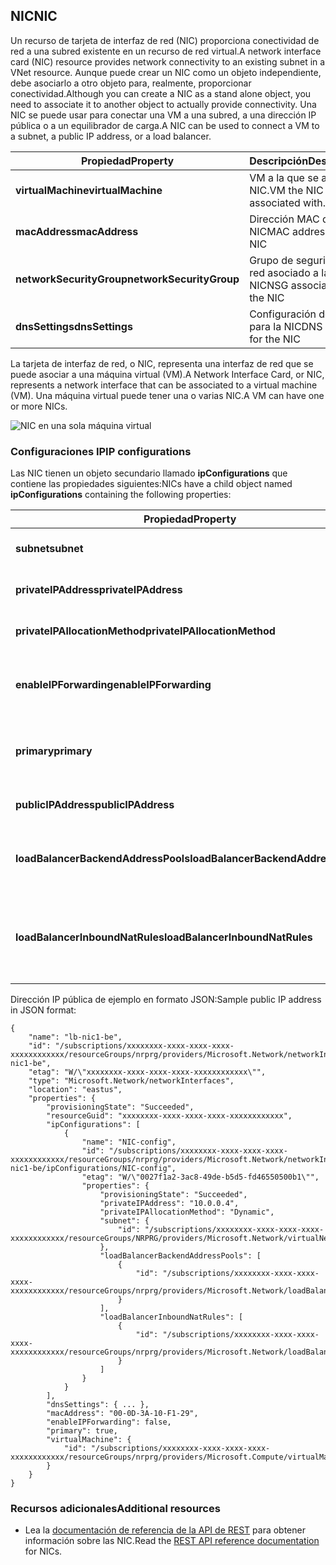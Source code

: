 ## <a name="nic"></a><span data-ttu-id="55bad-101">NIC</span><span class="sxs-lookup"><span data-stu-id="55bad-101">NIC</span></span>
<span data-ttu-id="55bad-102">Un recurso de tarjeta de interfaz de red (NIC) proporciona conectividad de red a una subred existente en un recurso de red virtual.</span><span class="sxs-lookup"><span data-stu-id="55bad-102">A network interface card (NIC) resource provides network connectivity to an existing subnet in a VNet resource.</span></span> <span data-ttu-id="55bad-103">Aunque puede crear un NIC como un objeto independiente, debe asociarlo a otro objeto para, realmente, proporcionar conectividad.</span><span class="sxs-lookup"><span data-stu-id="55bad-103">Although you can create a NIC as a stand alone object, you need to associate it to another object to actually provide connectivity.</span></span> <span data-ttu-id="55bad-104">Una NIC se puede usar para conectar una VM a una subred, a una dirección IP pública o a un equilibrador de carga.</span><span class="sxs-lookup"><span data-stu-id="55bad-104">A NIC can be used to connect a VM to a subnet, a public IP address, or a load balancer.</span></span>  

| <span data-ttu-id="55bad-105">Propiedad</span><span class="sxs-lookup"><span data-stu-id="55bad-105">Property</span></span> | <span data-ttu-id="55bad-106">Descripción</span><span class="sxs-lookup"><span data-stu-id="55bad-106">Description</span></span> | <span data-ttu-id="55bad-107">Valores de ejemplo</span><span class="sxs-lookup"><span data-stu-id="55bad-107">Sample values</span></span> |
| --- | --- | --- |
| <span data-ttu-id="55bad-108">**virtualMachine**</span><span class="sxs-lookup"><span data-stu-id="55bad-108">**virtualMachine**</span></span> |<span data-ttu-id="55bad-109">VM a la que se asocia la NIC.</span><span class="sxs-lookup"><span data-stu-id="55bad-109">VM the NIC is associated with.</span></span> |<span data-ttu-id="55bad-110">/subscriptions/{guid}/../Microsoft.Compute/virtualMachines/vm1</span><span class="sxs-lookup"><span data-stu-id="55bad-110">/subscriptions/{guid}/../Microsoft.Compute/virtualMachines/vm1</span></span> |
| <span data-ttu-id="55bad-111">**macAddress**</span><span class="sxs-lookup"><span data-stu-id="55bad-111">**macAddress**</span></span> |<span data-ttu-id="55bad-112">Dirección MAC de la NIC</span><span class="sxs-lookup"><span data-stu-id="55bad-112">MAC address for the NIC</span></span> |<span data-ttu-id="55bad-113">cualquier valor entre 4 y 30</span><span class="sxs-lookup"><span data-stu-id="55bad-113">any value between 4 and 30</span></span> |
| <span data-ttu-id="55bad-114">**networkSecurityGroup**</span><span class="sxs-lookup"><span data-stu-id="55bad-114">**networkSecurityGroup**</span></span> |<span data-ttu-id="55bad-115">Grupo de seguridad de red asociado a la NIC</span><span class="sxs-lookup"><span data-stu-id="55bad-115">NSG associated to the NIC</span></span> |<span data-ttu-id="55bad-116">/subscriptions/{guid}/../Microsoft.Network/networkSecurityGroups/myNSG1</span><span class="sxs-lookup"><span data-stu-id="55bad-116">/subscriptions/{guid}/../Microsoft.Network/networkSecurityGroups/myNSG1</span></span> |
| <span data-ttu-id="55bad-117">**dnsSettings**</span><span class="sxs-lookup"><span data-stu-id="55bad-117">**dnsSettings**</span></span> |<span data-ttu-id="55bad-118">Configuración de DNS para la NIC</span><span class="sxs-lookup"><span data-stu-id="55bad-118">DNS settings for the NIC</span></span> |<span data-ttu-id="55bad-119">Consulte [PIP](#Public-IP-address)</span><span class="sxs-lookup"><span data-stu-id="55bad-119">see [PIP](#Public-IP-address)</span></span> |

<span data-ttu-id="55bad-120">La tarjeta de interfaz de red, o NIC, representa una interfaz de red que se puede asociar a una máquina virtual (VM).</span><span class="sxs-lookup"><span data-stu-id="55bad-120">A Network Interface Card, or NIC, represents a network interface that can be associated to a virtual machine (VM).</span></span> <span data-ttu-id="55bad-121">Una máquina virtual puede tener una o varias NIC.</span><span class="sxs-lookup"><span data-stu-id="55bad-121">A VM can have one or more NICs.</span></span>

![NIC en una sola máquina virtual](./media/resource-groups-networking/Figure3.png)

### <a name="ip-configurations"></a><span data-ttu-id="55bad-123">Configuraciones IP</span><span class="sxs-lookup"><span data-stu-id="55bad-123">IP configurations</span></span>
<span data-ttu-id="55bad-124">Las NIC tienen un objeto secundario llamado **ipConfigurations** que contiene las propiedades siguientes:</span><span class="sxs-lookup"><span data-stu-id="55bad-124">NICs have a child object named **ipConfigurations** containing the following properties:</span></span>

| <span data-ttu-id="55bad-125">Propiedad</span><span class="sxs-lookup"><span data-stu-id="55bad-125">Property</span></span> | <span data-ttu-id="55bad-126">Descripción</span><span class="sxs-lookup"><span data-stu-id="55bad-126">Description</span></span> | <span data-ttu-id="55bad-127">Valores de ejemplo</span><span class="sxs-lookup"><span data-stu-id="55bad-127">Sample values</span></span> |
| --- | --- | --- |
| <span data-ttu-id="55bad-128">**subnet**</span><span class="sxs-lookup"><span data-stu-id="55bad-128">**subnet**</span></span> |<span data-ttu-id="55bad-129">Subred a la que está conectada la NIC</span><span class="sxs-lookup"><span data-stu-id="55bad-129">Subnet the NIC is onnected to.</span></span> |<span data-ttu-id="55bad-130">/subscriptions/{guid}/../Microsoft.Network/virtualNetworks/myvnet1/subnets/mysub1</span><span class="sxs-lookup"><span data-stu-id="55bad-130">/subscriptions/{guid}/../Microsoft.Network/virtualNetworks/myvnet1/subnets/mysub1</span></span> |
| <span data-ttu-id="55bad-131">**privateIPAddress**</span><span class="sxs-lookup"><span data-stu-id="55bad-131">**privateIPAddress**</span></span> |<span data-ttu-id="55bad-132">Dirección IP de la NIC en la subred</span><span class="sxs-lookup"><span data-stu-id="55bad-132">IP address for the NIC in the subnet</span></span> |<span data-ttu-id="55bad-133">10.0.0.8</span><span class="sxs-lookup"><span data-stu-id="55bad-133">10.0.0.8</span></span> |
| <span data-ttu-id="55bad-134">**privateIPAllocationMethod**</span><span class="sxs-lookup"><span data-stu-id="55bad-134">**privateIPAllocationMethod**</span></span> |<span data-ttu-id="55bad-135">Método de asignación de direcciones IP</span><span class="sxs-lookup"><span data-stu-id="55bad-135">IP allocation method</span></span> |<span data-ttu-id="55bad-136">Dynamic o Static</span><span class="sxs-lookup"><span data-stu-id="55bad-136">Dynamic or Static</span></span> |
| <span data-ttu-id="55bad-137">**enableIPForwarding**</span><span class="sxs-lookup"><span data-stu-id="55bad-137">**enableIPForwarding**</span></span> |<span data-ttu-id="55bad-138">Si la NIC se puede usar para el enrutamiento</span><span class="sxs-lookup"><span data-stu-id="55bad-138">Whether the NIC can be used for routing</span></span> |<span data-ttu-id="55bad-139">true o false</span><span class="sxs-lookup"><span data-stu-id="55bad-139">true or false</span></span> |
| <span data-ttu-id="55bad-140">**primary**</span><span class="sxs-lookup"><span data-stu-id="55bad-140">**primary**</span></span> |<span data-ttu-id="55bad-141">Si la NIC es la NIC principal para la VM</span><span class="sxs-lookup"><span data-stu-id="55bad-141">Whether the NIC is the primary NIC for the VM</span></span> |<span data-ttu-id="55bad-142">true o false</span><span class="sxs-lookup"><span data-stu-id="55bad-142">true or false</span></span> |
| <span data-ttu-id="55bad-143">**publicIPAddress**</span><span class="sxs-lookup"><span data-stu-id="55bad-143">**publicIPAddress**</span></span> |<span data-ttu-id="55bad-144">PIP asociado a la NIC.</span><span class="sxs-lookup"><span data-stu-id="55bad-144">PIP associated with the NIC</span></span> |<span data-ttu-id="55bad-145">vea [Configuración de DNS](#DNS-settings)</span><span class="sxs-lookup"><span data-stu-id="55bad-145">see [DNS Settings](#DNS-settings)</span></span> |
| <span data-ttu-id="55bad-146">**loadBalancerBackendAddressPools**</span><span class="sxs-lookup"><span data-stu-id="55bad-146">**loadBalancerBackendAddressPools**</span></span> |<span data-ttu-id="55bad-147">Grupos de direcciones de back-end a los que se asocia la NIC</span><span class="sxs-lookup"><span data-stu-id="55bad-147">Back end address pools the NIC is associated with</span></span> | |
| <span data-ttu-id="55bad-148">**loadBalancerInboundNatRules**</span><span class="sxs-lookup"><span data-stu-id="55bad-148">**loadBalancerInboundNatRules**</span></span> |<span data-ttu-id="55bad-149">Reglas NAT del equilibrador de carga de entrada a las que está asociada la NIC</span><span class="sxs-lookup"><span data-stu-id="55bad-149">Inbound load balancer NAT rules the NIC is associated with</span></span> | |

<span data-ttu-id="55bad-150">Dirección IP pública de ejemplo en formato JSON:</span><span class="sxs-lookup"><span data-stu-id="55bad-150">Sample public IP address in JSON format:</span></span>

    {
        "name": "lb-nic1-be",
        "id": "/subscriptions/xxxxxxxx-xxxx-xxxx-xxxx-xxxxxxxxxxxx/resourceGroups/nrprg/providers/Microsoft.Network/networkInterfaces/lb-nic1-be",
        "etag": "W/\"xxxxxxxx-xxxx-xxxx-xxxx-xxxxxxxxxxxx\"",
        "type": "Microsoft.Network/networkInterfaces",
        "location": "eastus",
        "properties": {
            "provisioningState": "Succeeded",
            "resourceGuid": "xxxxxxxx-xxxx-xxxx-xxxx-xxxxxxxxxxxx",
            "ipConfigurations": [
                {
                    "name": "NIC-config",
                    "id": "/subscriptions/xxxxxxxx-xxxx-xxxx-xxxx-xxxxxxxxxxxx/resourceGroups/nrprg/providers/Microsoft.Network/networkInterfaces/lb-nic1-be/ipConfigurations/NIC-config",
                    "etag": "W/\"0027f1a2-3ac8-49de-b5d5-fd46550500b1\"",
                    "properties": {
                        "provisioningState": "Succeeded",
                        "privateIPAddress": "10.0.0.4",
                        "privateIPAllocationMethod": "Dynamic",
                        "subnet": {
                            "id": "/subscriptions/xxxxxxxx-xxxx-xxxx-xxxx-xxxxxxxxxxxx/resourceGroups/NRPRG/providers/Microsoft.Network/virtualNetworks/NRPVnet/subnets/NRPVnetSubnet"
                        },
                        "loadBalancerBackendAddressPools": [
                            {
                                "id": "/subscriptions/xxxxxxxx-xxxx-xxxx-xxxx-xxxxxxxxxxxx/resourceGroups/nrprg/providers/Microsoft.Network/loadBalancers/nrplb/backendAddressPools/NRPbackendpool"
                            }
                        ],
                        "loadBalancerInboundNatRules": [
                            {
                                "id": "/subscriptions/xxxxxxxx-xxxx-xxxx-xxxx-xxxxxxxxxxxx/resourceGroups/nrprg/providers/Microsoft.Network/loadBalancers/nrplb/inboundNatRules/rdp1"
                            }
                        ]
                    }
                }
            ],
            "dnsSettings": { ... },
            "macAddress": "00-0D-3A-10-F1-29",
            "enableIPForwarding": false,
            "primary": true,
            "virtualMachine": {
                "id": "/subscriptions/xxxxxxxx-xxxx-xxxx-xxxx-xxxxxxxxxxxx/resourceGroups/nrprg/providers/Microsoft.Compute/virtualMachines/web1"
            }
        }
    }

### <a name="additional-resources"></a><span data-ttu-id="55bad-151">Recursos adicionales</span><span class="sxs-lookup"><span data-stu-id="55bad-151">Additional resources</span></span>
* <span data-ttu-id="55bad-152">Lea la [documentación de referencia de la API de REST](https://msdn.microsoft.com/library/azure/mt163579.aspx) para obtener información sobre las NIC.</span><span class="sxs-lookup"><span data-stu-id="55bad-152">Read the [REST API reference documentation](https://msdn.microsoft.com/library/azure/mt163579.aspx) for NICs.</span></span>

